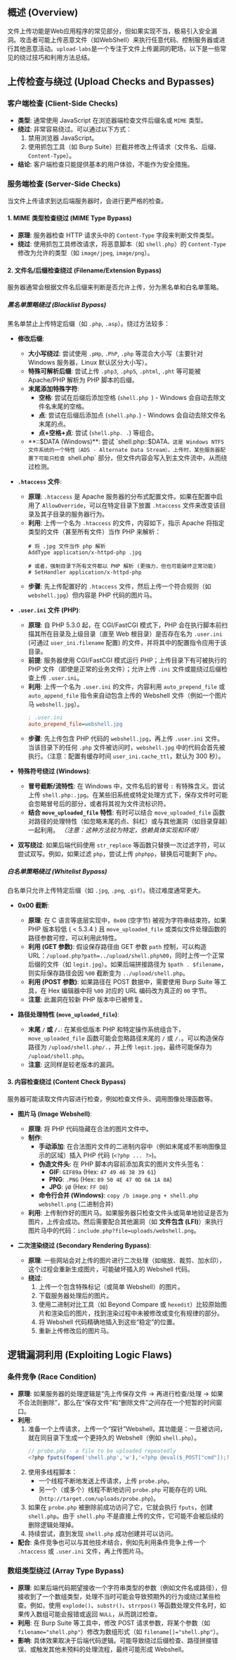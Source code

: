 ## 概述 (Overview)

文件上传功能是Web应用程序的常见部分，但如果实现不当，极易引入安全漏洞。攻击者可能上传恶意文件（如WebShell）来执行任意代码、控制服务器或进行其他恶意活动。`upload-labs`是一个专注于文件上传漏洞的靶场，以下是一些常见的绕过技巧和利用方法总结。

## 上传检查与绕过 (Upload Checks and Bypasses)

### 客户端检查 (Client-Side Checks)

*   **类型**: 通常使用 JavaScript 在浏览器端检查文件后缀名或 `MIME` 类型。
*   **绕过**: 非常容易绕过。可以通过以下方式：
    1.  禁用浏览器 JavaScript。
    2.  使用抓包工具（如 Burp Suite）拦截并修改上传请求（文件名、后缀、`Content-Type`）。
*   **结论**: 客户端检查只能提供基本的用户体验，不能作为安全措施。

### 服务端检查 (Server-Side Checks)

当文件上传请求到达后端服务器时，会进行更严格的检查。

#### 1. MIME 类型检查绕过 (MIME Type Bypass)

*   **原理**: 服务器检查 HTTP 请求头中的 `Content-Type` 字段来判断文件类型。
*   **绕过**: 使用抓包工具修改请求，将恶意脚本（如 `shell.php`）的 `Content-Type` 修改为允许的类型（如 `image/jpeg`, `image/png`）。

#### 2. 文件名/后缀检查绕过 (Filename/Extension Bypass)

服务器通常会根据文件名后缀来判断是否允许上传，分为黑名单和白名单策略。

##### 黑名单策略绕过 (Blacklist Bypass)

黑名单禁止上传特定后缀（如 `.php`, `.asp`）。绕过方法较多：

*   **修改后缀**:
    *   **大小写绕过**: 尝试使用 `.pHp`, `.PhP`, `.php` 等混合大小写（主要针对 Windows 服务器，Linux 默认区分大小写）。
    *   **特殊可解析后缀**: 尝试上传 `.php3`, `.php5`, `.phtml`, `.pht` 等可能被 Apache/PHP 解析为 PHP 脚本的后缀。
    *   **末尾添加特殊字符**:
        *   **空格**: 尝试在后缀后添加空格 (`shell.php `) - Windows 会自动去除文件名末尾的空格。
        *   **点**: 尝试在后缀后添加点 (`shell.php.`) - Windows 会自动去除文件名末尾的点。
        *   **点+空格+点**: 尝试 (`shell.php. .`) 等组合。
    *   **::$DATA (Windows)**: 尝试 `shell.php::$DATA`。这是 Windows NTFS 文件系统的一个特性（ADS - Alternate Data Stream）。上传时，某些服务器配置下可能只检查 `shell.php` 部分，但文件内容会写入到主文件流中，从而绕过检测。

*   **`.htaccess` 文件**:
    *   **原理**: `.htaccess` 是 Apache 服务器的分布式配置文件。如果在配置中启用了 `AllowOverride`，可以在特定目录下放置 `.htaccess` 文件来改变该目录及其子目录的服务器行为。
    *   **利用**: 上传一个名为 `.htaccess` 的文件，内容如下，指示 Apache 将指定类型的文件（甚至所有文件）当作 PHP 来解析：
        ```htaccess
        # 将 .jpg 文件当作 php 解析
        AddType application/x-httpd-php .jpg

        # 或者，强制目录下所有文件都以 PHP 解析 (更强力，但也可能破坏正常功能)
        # SetHandler application/x-httpd-php
        ```
    *   **步骤**: 先上传配置好的 `.htaccess` 文件，然后上传一个符合规则（如 `webshell.jpg`）但内容是 PHP 代码的图片马。

*   **`.user.ini` 文件 (PHP)**:
    *   **原理**: 自 PHP 5.3.0 起，在 CGI/FastCGI 模式下，PHP 会在执行脚本前扫描其所在目录及上级目录（直至 Web 根目录）是否存在名为 `.user.ini` (可通过 `user_ini.filename` 配置) 的文件，并将其中的配置指令应用于该目录。
    *   **前提**: 服务器使用 CGI/FastCGI 模式运行 PHP；上传目录下有可被执行的 PHP 文件（即使是正常的业务文件）；允许上传 `.ini` 文件或能绕过后缀检查上传 `.user.ini`。
    *   **利用**: 上传一个名为 `.user.ini` 的文件，内容利用 `auto_prepend_file` 或 `auto_append_file` 指令来自动包含上传的 Webshell 文件（例如一个图片马 `webshell.jpg`）。
        ```ini
        ; .user.ini
        auto_prepend_file=webshell.jpg
        ```
    *   **步骤**: 先上传包含 PHP 代码的 `webshell.jpg`，再上传 `.user.ini` 文件。当该目录下的任何 `.php` 文件被访问时，`webshell.jpg` 中的代码会首先被执行。（注意：配置有缓存时间 `user_ini.cache_ttl`，默认为 300 秒）。

*   **特殊符号绕过 (Windows)**:
    *   **冒号截断/流特性**: 在 Windows 中，文件名后的冒号 `:` 有特殊含义。尝试上传 `shell.php:.jpg`。在某些旧系统或特定处理方式下，保存文件时可能会忽略冒号后的部分，或者将其视为文件流标识符。
    *   **结合 `move_uploaded_file` 特性**: 有时可以结合 `move_uploaded_file` 函数对路径的处理特性（如忽略末尾的点、斜杠）或与其他漏洞（如目录穿越）一起利用。 *（注意：这种方法较为特定，依赖具体实现和环境）*

*   **双写绕过**: 如果后端代码使用 `str_replace` 等函数只替换一次过滤字符，可以尝试双写。例如，如果过滤 `php`，尝试上传 `phphpp`，替换后可能剩下 `php`。

##### 白名单策略绕过 (Whitelist Bypass)

白名单只允许上传特定后缀（如 `.jpg`, `.png`, `.gif`）。绕过难度通常更大。

*   **0x00 截断**:
    *   **原理**: 在 C 语言等底层实现中，`0x00` (空字节) 被视为字符串结束符。如果 PHP 版本较低 ( < 5.3.4 ) 且 `move_uploaded_file` 或类似文件处理函数的路径参数可控，可以利用此特性。
    *   **利用 (GET 参数)**: 假设保存路径由 GET 参数 `path` 控制，可以构造 URL：`/upload.php?path=../upload/shell.php%00`，同时上传一个正常后缀的文件（如 `legit.jpg`）。如果后端拼接路径为 `$path . $filename`，则实际保存路径会因 `%00` 截断变为 `../upload/shell.php`。
    *   **利用 (POST 参数)**: 如果路径在 POST 数据中，需要使用 Burp Suite 等工具，在 Hex 编辑器中将 `%00` 对应的 URL 编码改为真正的 `00` 字节。
    *   **注意**: 此漏洞在较新 PHP 版本中已被修复。

*   **路径处理特性 (`move_uploaded_file`)**:
    *   **末尾 `/` 或 `/.`**: 在某些低版本 PHP 和特定操作系统组合下，`move_uploaded_file` 函数可能会忽略路径末尾的 `/` 或 `/.`。可以构造保存路径为 `/upload/shell.php/.`，并上传 `legit.jpg`，最终可能保存为 `/upload/shell.php`。
    *   **注意**: 这同样是较老版本的漏洞。

#### 3. 内容检查绕过 (Content Check Bypass)

服务器可能读取文件内容进行检查，例如检查文件头、调用图像处理函数等。

*   **图片马 (Image Webshell)**:
    *   **原理**: 将 PHP 代码隐藏在合法的图片文件中。
    *   **制作**:
        *   **手动添加**: 在合法图片文件的二进制内容中（例如末尾或不影响图像显示的区域）插入 PHP 代码 (`<?php ... ?>`)。
        *   **伪造文件头**: 在 PHP 脚本内容前添加真实的图片文件头签名：
            *   **GIF**: `GIF89a` (Hex: `47 49 46 38 39 61`)
            *   **PNG**: `.PNG` (Hex: `89 50 4E 47 0D 0A 1A 0A`)
            *   **JPG**: `ÿØ` (Hex: `FF D8`)
        *   **命令行合并 (Windows)**: `copy /b image.png + shell.php webshell.png` (二进制合并)
    *   **利用**: 上传制作好的图片马。如果服务器只检查文件头或简单地验证是否为图片，上传会成功。然后需要配合其他漏洞（如 **文件包含 (LFI)**）来执行图片马中的代码：`include.php?file=uploads/webshell.png`。

*   **二次渲染绕过 (Secondary Rendering Bypass)**:
    *   **原理**: 一些网站会对上传的图片进行二次处理（如缩放、裁剪、加水印），这个过程会重新生成图片，可能破坏插入的 Webshell 代码。
    *   **绕过**:
        1.  上传一个包含特殊标记（或简单 Webshell）的图片。
        2.  下载服务器处理后的图片。
        3.  使用二进制对比工具（如 Beyond Compare 或 `hexedit`）比较原始图片和渲染后的图片，找到渲染过程中未被修改或变化有规律的部分。
        4.  将 Webshell 代码精确地插入到这些“稳定”的位置。
        5.  重新上传修改后的图片马。

## 逻辑漏洞利用 (Exploiting Logic Flaws)

### 条件竞争 (Race Condition)

*   **原理**: 如果服务器的处理逻辑是“先上传保存文件 -> 再进行检查/处理 -> 如果不合法则删除”，那么在“保存文件”和“删除文件”之间存在一个短暂的时间窗口。
*   **利用**:
    1.  准备一个上传请求，上传一个“探针”Webshell，其功能是：一旦被访问，就在同目录下生成一个更持久的 Webshell（例如 `shell.php`）。
        ```php
        // probe.php - a file to be uploaded repeatedly
        <?php fputs(fopen('shell.php','w'),'<?php @eval($_POST["cmd"]);?>');?>
        ```
    2.  使用多线程脚本：
        *   一个线程不断地发送上传请求，上传 `probe.php`。
        *   另一个（或多个）线程不断地访问 `probe.php` 可能存在的 URL (`http://target.com/uploads/probe.php`)。
    3.  如果在 `probe.php` 被删除前成功访问了它，它就会执行 `fputs`，创建 `shell.php`。由于 `shell.php` 不是直接上传的文件，它可能不会被后续的删除逻辑处理掉。
    4.  持续尝试，直到发现 `shell.php` 成功创建并可以访问。
*   **配合**: 条件竞争也可以与其他技术结合，例如先利用条件竞争上传一个 `.htaccess` 或 `.user.ini` 文件，再上传图片马。

### 数组类型绕过 (Array Type Bypass)

*   **原理**: 如果后端代码期望接收一个字符串类型的参数（例如文件名或路径），但接收到了一个数组类型，处理不当时可能会导致预期外的行为或绕过某些检查。例如，使用 `explode()`、`substr()`、`strrpos()` 等函数处理文件名时，如果传入数组可能会报错或返回 `NULL`，从而跳过检查。
*   **利用**: 在 Burp Suite 等工具中，修改 POST 请求参数，将某个参数（如 `filename="shell.php"`）修改为数组形式（如 `filename[]="shell.php"`）。
*   **影响**: 具体效果取决于后端代码逻辑。可能导致绕过后缀检查、路径拼接错误、或触发其他未预料的处理流程，最终可能形成 Webshell。